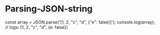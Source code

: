 # Parsing-JSON-string

const array = JSON.parse('[1, 2, "c", "d", {"e": false}]');
console.log(array); // logs: [1, 2, "c", "d", {e: false}]
